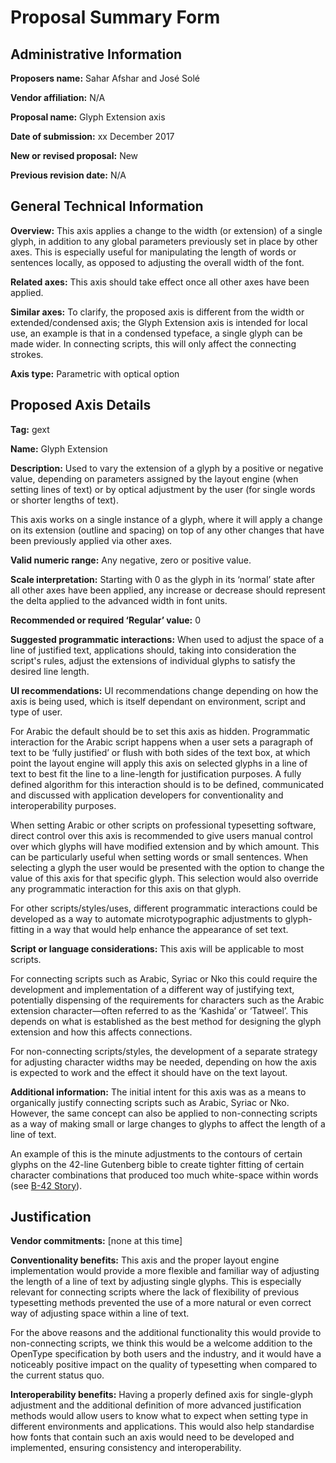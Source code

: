 # Proposal Summary Form

## Administrative Information
**Proposers name:** Sahar Afshar and José Solé

**Vendor affiliation:** N/A

**Proposal name:** Glyph Extension axis

**Date of submission:** xx December 2017

**New or revised proposal:** New

**Previous revision date:** N/A

## General Technical Information
**Overview:** This axis applies a change to the width (or extension) of a single glyph, in addition to any global parameters previously set in place by other axes. This is especially useful for manipulating the length of words or sentences locally, as opposed to adjusting the overall width of the font.

**Related axes:** This axis should take effect once all other axes have been applied.

**Similar axes:** To clarify, the proposed axis is different from the width or extended/condensed axis; the Glyph Extension axis is intended for local use, an example is that in a condensed typeface, a single glyph can be made wider. In connecting scripts, this will only affect the connecting strokes.

**Axis type:** Parametric with optical option

## Proposed Axis Details

**Tag:** gext

**Name:** Glyph Extension

**Description:** Used to vary the extension of a glyph by a positive or negative value, depending on parameters assigned by the layout engine (when setting lines of text) or by optical adjustment by the user (for single words or shorter lengths of text).

This axis works on a single instance of a glyph, where it will apply a change on its extension (outline and spacing) on top of any other changes that have been previously applied via other axes.

**Valid numeric range:** Any negative, zero or positive value.

**Scale interpretation:** Starting with 0 as the glyph in its ‘normal’ state after all other axes have been applied, any increase or decrease should represent the delta applied to the advanced width in font units.

**Recommended or required ‘Regular’ value:** 0

**Suggested programmatic interactions:** When used to adjust the space of a line of justified text, applications should, taking into consideration the script's rules, adjust the extensions of individual glyphs to satisfy the desired line length.

**UI recommendations:** UI recommendations change depending on how the axis is being used, which is itself dependant on environment, script and type of user.

For Arabic the default should be to set this axis as hidden. Programmatic interaction for the Arabic script happens when a user sets a paragraph of text to be ‘fully justified’ or flush with both sides of the text box, at which point the layout engine will apply this axis on selected glyphs in a line of text to best fit the line to a line-length for justification purposes. A fully defined algorithm for this interaction should is to be defined, communicated and discussed with application developers for conventionality and interoperability purposes.

When setting Arabic or other scripts on professional typesetting software, direct control over this axis is recommended to give users manual control over which glyphs will have modified extension and by which amount. This can be particularly useful when setting words or small sentences. When selecting a glyph the user would be presented with the option to change the value of this axis for that specific glyph. This selection would also override any programmatic interaction for this axis on that glyph.

For other scripts/styles/uses, different programmatic interactions could be developed as a way to automate microtypographic adjustments to glyph-fitting in a way that would help enhance the appearance of set text.

**Script or language considerations:** This axis will be applicable to most scripts.

For connecting scripts such as Arabic, Syriac or Nko this could require the development and implementation of a different way of justifying text, potentially dispensing of the requirements for characters such as the Arabic extension character—often referred to as the ‘Kashida’ or ‘Tatweel’. This depends on what is established as the best method for designing the glyph extension and how this affects connections.

For non-connecting scripts/styles, the development of a separate strategy for adjusting character widths may be needed, depending on how the axis is expected to work and the effect it should have on the text layout.

**Additional information:** The initial intent for this axis was as a means to organically justify connecting scripts such as Arabic, Syriac or Nko. However, the same concept can also be applied to non-connecting scripts as a way of making small or large changes to glyphs to affect the length of a line of text.

An example of this is the minute adjustments to the contours of certain glyphs on the 42-line Gutenberg bible to create tighter fitting of certain character combinations that produced too much white-space within words (see [B-42 Story](http://www.daleguild.com/B-42_Story_01.html)).

## Justification

**Vendor commitments:** [none at this time]

**Conventionality benefits:** This axis and the proper layout engine implementation would provide a more flexible and familiar way of adjusting the length of a line of text by adjusting single glyphs. This is especially relevant for connecting scripts where the lack of flexibility of previous typesetting methods prevented the use of a more natural or even correct way of adjusting space within a line of text.

For the above reasons and the additional functionality this would provide to non-connecting scripts, we think this would be a welcome addition to the OpenType specification by both users and the industry, and it would have a noticeably positive impact on the quality of typesetting when compared to the current status quo.

**Interoperability benefits:** Having a properly defined axis for single-glyph adjustment and the additional definition of more advanced justification methods would allow users to know what to expect when setting type in different environments and applications. This would also help standardise how fonts that contain such an axis would need to be developed and implemented, ensuring consistency and interoperability.
